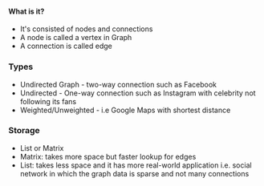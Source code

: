 #### What is it?
* It's consisted of nodes and connections
* A node is called a vertex in Graph
* A connection is called edge

### Types
* Undirected Graph - two-way connection such as Facebook
* Undirected - One-way connection such as Instagram with celebrity not following its fans
* Weighted/Unweighted - i.e Google Maps with shortest distance

### Storage
* List or Matrix
* Matrix: takes more space but faster lookup for edges
* List: takes less space and it has more real-world application i.e. social network in which the graph data is sparse and not many connections